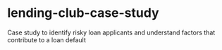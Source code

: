 # lending-club-case-study
Case study to identify risky loan applicants and understand factors that contribute to a loan default
